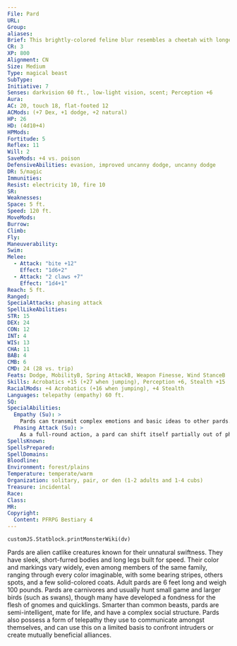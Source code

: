 ```yaml
---
File: Pard
URL: 
Group: 
aliases: 
Brief: This brightly-colored feline blur resembles a cheetah with longer fur and lynx-like ears, and seems to scorch the air as it moves.
CR: 3
XP: 800
Alignment: CN
Size: Medium
Type: magical beast
SubType: 
Initiative: 7
Senses: darkvision 60 ft., low-light vision, scent; Perception +6
Aura: 
AC: 20, touch 18, flat-footed 12
ACMods: (+7 Dex, +1 dodge, +2 natural)
HP: 26
HD: (4d10+4)
HPMods: 
Fortitude: 5
Reflex: 11
Will: 2
SaveMods: +4 vs. poison
DefensiveAbilities: evasion, improved uncanny dodge, uncanny dodge
DR: 5/magic
Immunities: 
Resist: electricity 10, fire 10
SR: 
Weaknesses: 
Space: 5 ft.
Speed: 120 ft.
MoveMods: 
Burrow: 
Climb: 
Fly: 
Maneuverability: 
Swim: 
Melee: 
  - Attack: "bite +12"
    Effect: "1d6+2"
  - Attack: "2 claws +7"
    Effect: "1d4+1"
Reach: 5 ft.
Ranged: 
SpecialAttacks: phasing attack
SpellLikeAbilities: 
STR: 15
DEX: 24
CON: 12
INT: 4
WIS: 13
CHA: 11
BAB: 4
CMB: 6
CMD: 24 (28 vs. trip)
Feats: Dodge, MobilityB, Spring AttackB, Weapon Finesse, Wind StanceB
Skills: Acrobatics +15 (+27 when jumping), Perception +6, Stealth +15
RacialMods: +4 Acrobatics (+16 when jumping), +4 Stealth
Languages: telepathy (empathy) 60 ft.
SQ: 
SpecialAbilities:
  Empathy (Su): >
    Pards can transmit complex emotions and basic ideas to other pards. When interacting with other kinds of creatures, they can only convey simple emotions such as anger, fear, and curiosity.
  Phasing Attack (Su): >
    As a full-round action, a pard can shift itself partially out of phase, damaging any creature it moves through. This works like the overrun combat maneuver, but the pard must move at least 30 feet and it gains a +4 bonus on the check. If it succeeds, the target takes 2d6 points of fire damage. If it exceeds a creature's CMD by 5 or more, it stuns the creature for 1 round instead of knocking it prone. The target can make an attack of opportunity, but at a -4 penalty. If the target forgoes an attack of opportunity provoked by this maneuver, it can try to avoid the pard by attempting a DC 19 Reflex save; if successful, it takes only half damage. The pard can only deal phasing attack damage to each target once per round, no matter how many times its movement takes it over a target creature. When using this ability, the pard can move through up to 5 feet of any solid object, barrier, or difficult terrain as if it were a normal open square. The pard cannot end its movement inside a creature or solid barrier. This ability counts as trample for the purposes of effects that enhance or protect against trample. The save DC is Dexterity-based.
SpellsKnown: 
SpellsPrepared: 
SpellDomains: 
Bloodline: 
Environment: forest/plains
Temperature: temperate/warm
Organization: solitary, pair, or den (1-2 adults and 1-4 cubs)
Treasure: incidental
Race: 
Class: 
MR: 
Copyright:
  Content: PFRPG Bestiary 4
---
```

```dataviewjs
customJS.Statblock.printMonsterWiki(dv)
```
Pards are alien catlike creatures known for their unnatural swiftness. They have sleek, short-furred bodies and long legs built for speed. Their color and markings vary widely, even among members of the same family, ranging through every color imaginable, with some bearing stripes, others spots, and a few solid-colored coats. Adult pards are 6 feet long and weigh 100 pounds. Pards are carnivores and usually hunt small game and larger birds (such as swans), though many have developed a fondness for the flesh of gnomes and quicklings. Smarter than common beasts, pards are semi-intelligent, mate for life, and have a complex social structure. Pards also possess a form of telepathy they use to communicate amongst themselves, and can use this on a limited basis to confront intruders or create mutually beneficial alliances.
